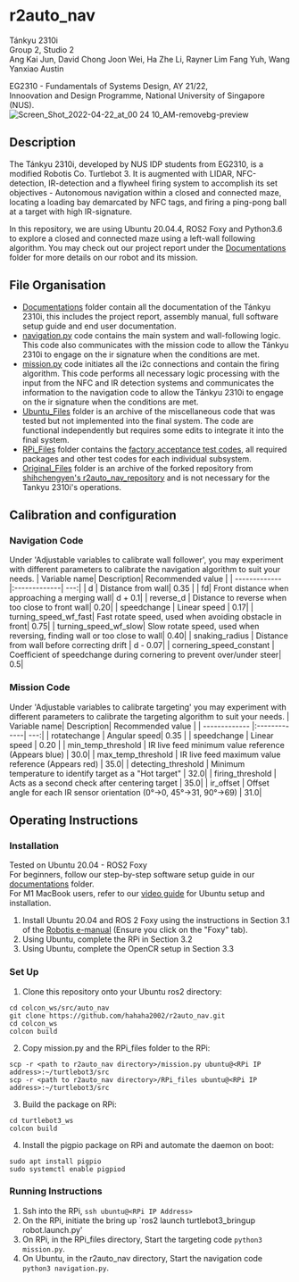# r2auto_nav
Tánkyu 2310i <br/>
Group 2, Studio 2 <br/>
Ang Kai Jun, David Chong Joon Wei, Ha Zhe Li, Rayner Lim Fang Yuh, Wang Yanxiao Austin <br/>

EG2310 - Fundamentals of Systems Design, AY 21/22, <br/>
Innoovation and Design Programme, National University of Singapore (NUS). <br/>
![Screen_Shot_2022-04-22_at_00 24 10_AM-removebg-preview](https://user-images.githubusercontent.com/98021799/164507042-20e43ebc-5e01-4274-ae9d-c0b32a4be674.png)



## Description
The Tánkyu 2310i, developed by NUS IDP students from EG2310, is a modified Robotis Co. Turtlebot 3. It is augmented with LIDAR, NFC-detection, IR-detection and a flywheel firing system to accomplish its set objectives - Autonomous navigation within a closed and connected maze, locating a loading bay demarcated by NFC tags, and firing a ping-pong ball at a target with high IR-signature.

In this repository, we are using Ubuntu 20.04.4, ROS2 Foxy and Python3.6 to explore a closed and connected maze using a left-wall following algorithm.
You may check out our project report under the [Documentations](https://github.com/hahaha2002/r2auto_nav/tree/main/Documentations) folder for more details on our robot and its mission.

## File Organisation
- [Documentations](https://github.com/hahaha2002/r2auto_nav/tree/main/Documentations) folder contain all the documentation of the Tánkyu 2310i, this includes the project report, assembly manual, full software setup guide and end user documentation.
- [navigation.py](https://github.com/hahaha2002/r2auto_nav/blob/main/navigationcombine.py) code contains the main system and wall-following logic. This code also communicates with the mission code to allow the Tánkyu 2310i to engage on the ir signature when the conditions are met.
- [mission.py](https://github.com/hahaha2002/r2auto_nav/blob/main/mission.py) code initiates all the i2c connections and contain the firing algorithm. This code performs all necessary logic processing with the input from the NFC and IR detection systems and communicates the information to the navigation code to allow the Tánkyu 2310i to engage on the ir signature when the conditions are met.
- [Ubuntu_Files](https://github.com/hahaha2002/r2auto_nav/tree/main/Ubuntu_Files) folder is an archive of the miscellaneous code that was tested but not implemented into the final system. The code are functional independently but requires some edits to integrate it into the final system.
- [RPi_Files](https://github.com/hahaha2002/r2auto_nav/tree/main/RPi_Files) folder contains the [factory acceptance test codes](https://github.com/hahaha2002/r2auto_nav/tree/main/RPi_Files/fac_test), all required packages and other test codes for each individual subsystem. 
- [Original_Files](https://github.com/hahaha2002/r2auto_nav/tree/main/Original_Files) folder is an archive of the forked repository from [shihchengyen's r2auto_nav_repository](https://github.com/shihchengyen/r2auto_nav) and is not necessary for the Tankyu 2310i's operations.


## Calibration and configuration
### Navigation Code
Under 'Adjustable variables to calibrate wall follower', you may experiment with different parameters to calibrate the navigation algorithm to suit your needs.
| Variable name| Description| Recommended value  |
| ------------- |:-------------| ---:|
| d | Distance from wall| 0.35 |
| fd| Front distance when approaching a merging wall| d + 0.1|
| reverse_d | Distance to reverse when too close to front wall| 0.20|
| speedchange | Linear speed | 0.17|
| turning_speed_wf_fast| Fast rotate speed, used when avoiding obstacle in front| 0.75|
| turning_speed_wf_slow| Slow rotate speed, used when reversing, finding wall or too close to wall| 0.40|
| snaking_radius | Distance from wall before correcting drift | d - 0.07|
| cornering_speed_constant | Coefficient of speedchange during cornering to prevent over/under steer| 0.5|

### Mission Code
Under 'Adjustable variables to calibrate targeting' you may experiment with different parameters to calibrate the targeting algorithm to suit your needs.
| Variable name| Description| Recommended value  |
| ------------- |:-------------| ---:|
| rotatechange | Angular speed| 0.35 |
| speedchange | Linear speed | 0.20 |
| min_temp_threshold | IR live feed minimum value reference (Appears blue) | 30.0|
| max_temp_threshold | IR live feed maximum value reference (Appears red) | 35.0|
| detecting_threshold | Minimum temperature to identify target as a "Hot target" | 32.0|
| firing_threshold | Acts as a second check after centering target | 35.0|
| ir_offset | Offset angle for each IR sensor orientation (0°→0, 45°→31, 90°→69) | 31.0|

## Operating Instructions

### Installation
Tested on Ubuntu 20.04 - ROS2 Foxy <br/>
For beginners, follow our step-by-step software setup guide in our [documentations](https://github.com/hahaha2002/r2auto_nav/tree/main/Documentations) folder.<br/>
For M1 MacBook users, refer to our [video guide](https://youtu.be/suntoEurFio) for Ubuntu setup and installation. <br/>

1. Install Ubuntu 20.04 and ROS 2 Foxy using the instructions in Section 3.1 of the [Robotis e-manual](https://emanual.robotis.com/docs/en/platform/turtlebot3/quick-start/#pc-setup) (Ensure you click on the "Foxy" tab).
3. Using Ubuntu, complete the RPi in Section 3.2
4. Using Ubuntu, complete the OpenCR setup in Section 3.3 

### Set Up
1. Clone this repository onto your Ubuntu ros2 directory: <br/>
``` 
cd colcon_ws/src/auto_nav
git clone https://github.com/hahaha2002/r2auto_nav.git 
cd colcon_ws
colcon build
```
2. Copy mission.py and the RPi_files folder to the RPi: <br/>
``` 
scp -r <path to r2auto_nav directory>/mission.py ubuntu@<RPi IP address>:~/turtlebot3/src 
scp -r <path to r2auto_nav directory>/RPi_files ubuntu@<RPi IP address>:~/turtlebot3/src 
```
3. Build the package on RPi: <br/>
``` 
cd turtlebot3_ws 
colcon build 
```
4. Install the pigpio package on RPi and automate the daemon on boot:
```
sudo apt install pigpio
sudo systemctl enable pigpiod
```

### Running Instructions
1. Ssh into the RPi, `ssh ubuntu@<RPi IP Address>`
2. On the RPi, initiate the bring up `ros2 launch turtlebot3_bringup robot.launch.py'
3. On RPi, in the RPi_files directory, Start the targeting code `python3 mission.py`.
4. On Ubuntu, in the r2auto_nav directory, Start the navigation code `python3 navigation.py`.





